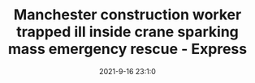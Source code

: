 ---
"title": "Manchester construction worker trapped ill inside crane sparking mass emergency rescue - Express"
"date": "2021-9-16 23:1:0"
"feed_name": "GOOGLENEWSCONSTRUCTION"
"feed_website": "https://news.google.com/search?q=construction%2Bincident&hl=en-US&gl=US&ceid=US:en"
"feed_rss": "https://news.google.com/rss/search?q=construction%2Bincident&hl=en-US&gl=US&ceid=US:en"
"link": "https://www.express.co.uk/news/uk/1492675/Manchester-crane-incident-man-unwell-police-emergency-services"
"file": "_posts/2021-1-1-5024894e275e7434a24e76ff309b9c0642d51720.md"
"accident": "1"
"drilling": "0"
"dead": "0"
"injured": "0"
---